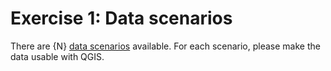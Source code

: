 # Exercise 1: Data scenarios


There are {N} [data scenarios](./data-scenarios) available. For each
scenario, please make the data usable with QGIS.
